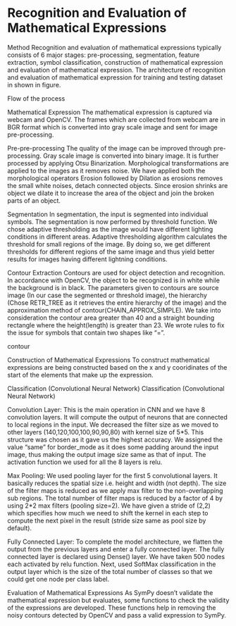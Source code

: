 # Recognition and Evaluation of Mathematical Expressions
Method
Recognition and evaluation of mathematical expressions typically consists of 6 major stages: pre-processing, segmentation, feature extraction, symbol classification, construction of mathematical expression and evaluation of mathematical expression. The architecture of recognition and evaluation of mathematical expression for training and testing dataset in shown in figure.

Flow of the process

Mathematical Expression
The mathematical expression is captured via webcam and OpenCV. The frames which are collected from webcam are in BGR format which is converted into gray scale image and sent for image pre-processing.

Pre-pre-processing
The quality of the image can be improved through pre-processing. Gray scale image is converted into binary image. It is further processed by applying Otsu Binarization. Morphological transformations are applied to the images as it removes noise. We have applied both the morphological operators Erosion followed by Dilation as erosions removes the small white noises, detach connected objects. Since erosion shrinks are object we dilate it to increase the area of the object and join the broken parts of an object.

Segmentation
In segmentation, the input is segmented into individual symbols. The segmentation is now performed by threshold function. We chose adaptive thresholding as the image would have different lighting conditions in different areas. Adaptive thresholding algorithm calculates the threshold for small regions of the image. By doing so, we get different thresholds for different regions of the same image and thus yield better results for images having different lightning conditions.

Contour Extraction
Contours are used for object detection and recognition. In accordance with OpenCV, the object to be recognized is in white while the background is in black. The parameters given to contours are source image (In our case the segmented or threshold image), the hierarchy (Chose RETR_TREE as it retrieves the entire hierarchy of the image) and the approximation method of contour(CHAIN_APPROX_SIMPLE). We take into consideration the contour area greater than 40 and a straight bounding rectangle where the height(length) is greater than 23. We wrote rules to fix the issue for symbols that contain two shapes like “=”.

contour

Construction of Mathematical Expressions
To construct mathematical expressions are being constructed based on the x and y cooridinates of the start of the elements that make up the expression.

Classification (Convolutional Neural Network)
Classification (Convolutional Neural Network)

Convolution Layer:
This is the main operation in CNN and we have 8 convolution layers. It will compute the output of neurons that are connected to local regions in the input. We decreased the filter size as we moved to other layers (140,120,100,100,90,90,80) with kernel size of 5*5. This structure was chosen as it gave us the highest accuracy. We assigned the value “same” for border_mode as it does some padding around the input image, thus making the output image size same as that of input. The activation function we used for all the 8 layers is relu.

Max Pooling:
We used pooling layer for the first 5 convolutional layers. It basically reduces the spatial size i.e. height and width (not depth). The size of the filter maps is reduced as we apply max filter to the non-overlapping sub regions. The total number of filter maps is reduced by a factor of 4 by using 2*2 max filters (pooling size=2). We have given a stride of (2,2) which specifies how much we need to shift the kernel in each step to compute the next pixel in the result (stride size same as pool size by default).

Fully Connected Layer:
To complete the model architecture, we flatten the output from the previous layers and enter a fully connected layer. The fully connected layer is declared using Dense() layer. We have taken 500 nodes each activated by relu function. Next, used SoftMax classification in the output layer which is the size of the total number of classes so that we could get one node per class label.

Evaluation of Mathematical Expressions
As SymPy doesn’t validate the mathematical expression but evaluates, some functions to check the validity of the expressions are developed. These functions help in removing the noisy contours detected by OpenCV and pass a valid expression to SymPy.
